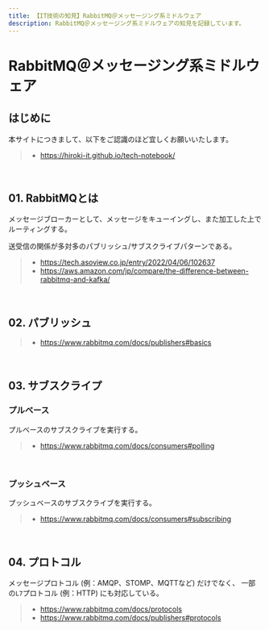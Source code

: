 ```yaml
---
title: 【IT技術の知見】RabbitMQ＠メッセージング系ミドルウェア
description: RabbitMQ＠メッセージング系ミドルウェアの知見を記録しています。
---
```


# RabbitMQ＠メッセージング系ミドルウェア

## はじめに

本サイトにつきまして、以下をご認識のほど宜しくお願いいたします。

> - https://hiroki-it.github.io/tech-notebook/

<br>

## 01. RabbitMQとは

メッセージブローカーとして、メッセージをキューイングし、また加工した上でルーティングする。

送受信の関係が多対多のパブリッシュ/サブスクライブパターンである。

> - https://tech.asoview.co.jp/entry/2022/04/06/102637
> - https://aws.amazon.com/jp/compare/the-difference-between-rabbitmq-and-kafka/

<br>

## 02. パブリッシュ

> - https://www.rabbitmq.com/docs/publishers#basics

<br>

## 03. サブスクライプ

### プルベース

プルベースのサブスクライブを実行する。

> - https://www.rabbitmq.com/docs/consumers#polling

<br>

### プッシュベース

プッシュベースのサブスクライブを実行する。

> - https://www.rabbitmq.com/docs/consumers#subscribing

<br>

## 04. プロトコル

メッセージプロトコル (例：AMQP、STOMP、MQTTなど) だけでなく、 一部の`L7`プロトコル (例：HTTP) にも対応している。

> - https://www.rabbitmq.com/docs/protocols
> - https://www.rabbitmq.com/docs/publishers#protocols

<br>
